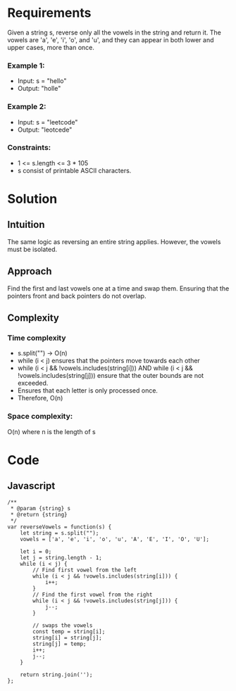 # Requirements 

Given a string s, reverse only all the vowels in the string and return it.
The vowels are 'a', 'e', 'i', 'o', and 'u', and they can appear in both lower and upper cases, more than once.

### Example 1:
- Input: s = "hello"
- Output: "holle"
### Example 2:
- Input: s = "leetcode"
- Output: "leotcede"
### Constraints:
- 1 <= s.length <= 3 * 105
- s consist of printable ASCII characters.

# Solution

## Intuition
The same logic as reversing an entire string applies. However, the vowels must be isolated.

## Approach
Find the first and last vowels one at a time and swap them. Ensuring that the pointers front and back pointers do not overlap.

## Complexity
### Time complexity
- s.split("") -> O(n)
- while (i < j) ensures that the pointers move towards each other
- while (i < j && !vowels.includes(string[i])) AND while (i < j && !vowels.includes(string[j])) ensure that the outer bounds are not exceeded.
- Ensures that each letter is only processed once.
- Therefore, O(n)
### Space complexity:
O(n) where n is the length of s

# Code
## Javascript
```
/**
 * @param {string} s
 * @return {string}
 */
var reverseVowels = function(s) {
    let string = s.split("");
    vowels = ['a', 'e', 'i', 'o', 'u', 'A', 'E', 'I', 'O', 'U'];

    let i = 0;
    let j = string.length - 1;
    while (i < j) {
        // Find first vowel from the left
        while (i < j && !vowels.includes(string[i])) {
            i++;
        }
        // Find the first vowel from the right
        while (i < j && !vowels.includes(string[j])) {
            j--;
        }
        
        // swaps the vowels
        const temp = string[i];
        string[i] = string[j];
        string[j] = temp;
        i++;
        j--;
    }

    return string.join('');
};
```
